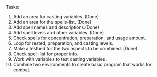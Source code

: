 Tasks:

1. Add an area for casting variables. (Done)
2. Add an area for the spells-list. (Done)
3. Add spell names and descriptions.(Done)
4. Add spell levels and other variables. (Done)
5. Check spells for concentration, preparation, and usage amount.
6. Loop for rested, preparation, and casting levels. 
7. Make a testbed for the two aspects to be combined. (Done)
8. Check spell-list for proper info. 
9. Work with variables to test casting variables.
10. Combine two environments to create basic program that works for combat. 
